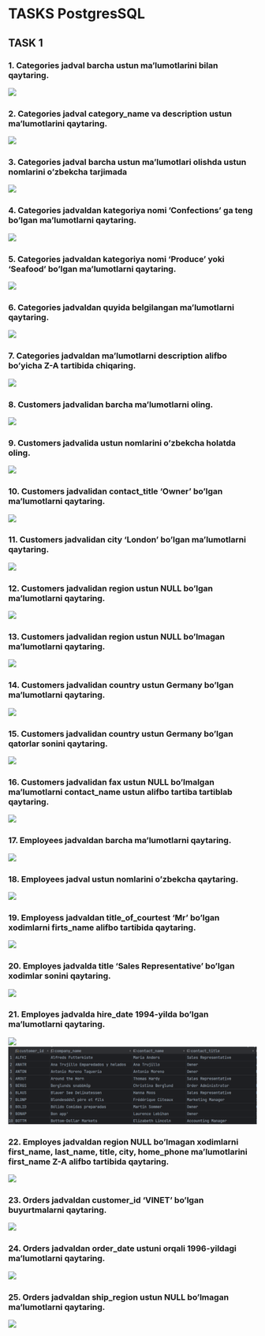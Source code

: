 # TASKS PostgresSQL

## TASK 1

### 1. Categories jadval barcha ustun ma’lumotlarini bilan qaytaring.

![](/home/saydullo/Desktop/PythonCourse-2023/Database/Lesson1/task1.png)

### 2. Categories jadval category_name va description ustun ma’lumotlarini qaytaring.

![](/home/saydullo/Desktop/PythonCourse-2023/Database/Lesson1/task2.png)

### 3. Categories jadval barcha ustun ma’lumotlari olishda ustun nomlarini o’zbekcha tarjimada

![](/home/saydullo/Desktop/PythonCourse-2023/Database/Lesson1/task3.png)

### 4. Categories jadvaldan kategoriya nomi ’Confections’ ga teng bo’lgan ma’lumotlarni qaytaring.

![](/home/saydullo/Desktop/PythonCourse-2023/Database/Lesson1/task4.png)

### 5. Categories jadvaldan kategoriya nomi ‘Produce’ yoki ‘Seafood’ bo’lgan ma’lumotlarni qaytaring.

![](/home/saydullo/Desktop/PythonCourse-2023/Database/Lesson1/task5.png)

### 6. Categories jadvaldan quyida belgilangan ma’lumotlarni qaytaring.

![](/home/saydullo/Desktop/PythonCourse-2023/Database/Lesson1/task6.png)

### 7. Categories jadvaldan ma’lumotlarni description alifbo bo’yicha Z-A tartibida chiqaring.

![](/home/saydullo/Desktop/PythonCourse-2023/Database/Lesson1/task7.png)

### 8. Customers jadvalidan barcha ma’lumotlarni oling.

![](/home/saydullo/Desktop/PythonCourse-2023/Database/Lesson1/task8.png)

### 9. Customers jadvalida ustun nomlarini o’zbekcha holatda oling.

![](/home/saydullo/Desktop/PythonCourse-2023/Database/Lesson1/task9.png)

### 10. Customers jadvalidan contact_title ‘Owner’ bo’lgan ma’lumotlarni qaytaring.

![](/home/saydullo/Desktop/PythonCourse-2023/Database/Lesson1/task10.png)

### 11. Customers jadvalidan city ‘London’ bo’lgan ma’lumotlarni qaytaring.

![](/home/saydullo/Desktop/PythonCourse-2023/Database/Lesson1/task11.png)

### 12. Customers jadvalidan region ustun NULL bo’lgan ma’lumotlarni qaytaring.

![](/home/saydullo/Desktop/PythonCourse-2023/Database/Lesson1/task12.png)

### 13. Customers jadvalidan region ustun NULL bo’lmagan ma’lumotlarni qaytaring.

![](/home/saydullo/Desktop/PythonCourse-2023/Database/Lesson1/task13.png)

### 14. Customers jadvalidan country ustun Germany bo’lgan ma’lumotlarni qaytaring.

![](/home/saydullo/Desktop/PythonCourse-2023/Database/Lesson1/task14.png)

### 15. Customers jadvalidan country ustun Germany bo’lgan qatorlar sonini qaytaring.

![](/home/saydullo/Desktop/PythonCourse-2023/Database/Lesson1/task15.png)

### 16. Customers jadvalidan fax ustun NULL bo’lmalgan ma’lumotlarni contact_name ustun alifbo tartiba tartiblab qaytaring.

![](/home/saydullo/Desktop/PythonCourse-2023/Database/Lesson1/task16.png)

### 17. Employees jadvaldan barcha ma’lumotlarni qaytaring.

![](/home/saydullo/Desktop/PythonCourse-2023/Database/Lesson1/task17.png)

### 18. Employees jadval ustun nomlarini o’zbekcha qaytaring.

![](/home/saydullo/Desktop/PythonCourse-2023/Database/Lesson1/task18.png)

### 19. Employess jadvaldan title_of_courtest ‘Mr’ bo’lgan xodimlarni firts_name alifbo tartibida qaytaring.

![](/home/saydullo/Desktop/PythonCourse-2023/Database/Lesson1/task19.png)

### 20. Employes jadvalda title ‘Sales Representative’ bo’lgan xodimlar sonini qaytaring.

![](/home/saydullo/Desktop/PythonCourse-2023/Database/Lesson1/task20.png)

### 21. Employes jadvalda hire_date 1994-yilda bo’lgan ma’lumotlarni qaytaring.

![](/home/saydullo/Desktop/PythonCourse-2023/Database/Lesson1/task21.png)
![task8.png](Lesson1%2Ftask8.png)
### 22. Employes jadvaldan region NULL bo’lmagan xodimlarni first_name, last_name, title, city, home_phone ma’lumotlarini first_name Z-A alifbo tartibida qaytaring.

![](/home/saydullo/Desktop/PythonCourse-2023/Database/Lesson1/task22.png)

### 23. Orders jadvaldan customer_id ‘VINET’ bo’lgan buyurtmalarni qaytaring.

![](/home/saydullo/Desktop/PythonCourse-2023/Database/Lesson1/task23.png)

### 24. Orders jadvaldan order_date ustuni orqali 1996-yildagi ma’lumotlarni qaytaring.

![](/home/saydullo/Desktop/PythonCourse-2023/Database/Lesson1/task24.png)

### 25. Orders jadvaldan ship_region ustun NULL bo’lmagan ma’lumotlarni qaytaring.

![](/home/saydullo/Desktop/PythonCourse-2023/Database/Lesson1/task15.png)